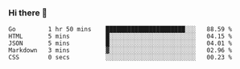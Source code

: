 ### Hi there 👋

<!--
**KLXLjun/KLXLjun** is a ✨ _special_ ✨ repository because its `README.md` (this file) appears on your GitHub profile.

Here are some ideas to get you started:

- 🔭 I’m currently working on ...
- 🌱 I’m currently learning ...
- 👯 I’m looking to collaborate on ...
- 🤔 I’m looking for help with ...
- 💬 Ask me about ...
- 📫 How to reach me: ...
- 😄 Pronouns: ...
- ⚡ Fun fact: ...
-->

<!--START_SECTION:waka-->
```text
Go         1 hr 50 mins    ██████████████████████░░░   88.59 % 
HTML       5 mins          █░░░░░░░░░░░░░░░░░░░░░░░░   04.15 % 
JSON       5 mins          █░░░░░░░░░░░░░░░░░░░░░░░░   04.01 % 
Markdown   3 mins          ▓░░░░░░░░░░░░░░░░░░░░░░░░   02.96 % 
CSS        0 secs          ░░░░░░░░░░░░░░░░░░░░░░░░░   00.23 % 
```
<!--END_SECTION:waka-->
